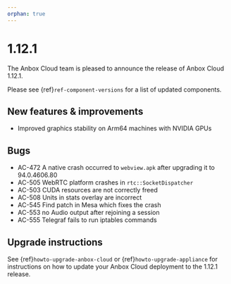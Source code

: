 ```yaml
---
orphan: true
---
```

# 1.12.1

The Anbox Cloud team is pleased to announce the release of Anbox Cloud 1.12.1.

Please see {ref}`ref-component-versions` for a list of updated components.

## New features & improvements

* Improved graphics stability on Arm64 machines with NVIDIA GPUs

## Bugs

* AC-472 A native crash occurred to `webview.apk` after upgrading it to 94.0.4606.80
* AC-505 WebRTC platform crashes in `rtc::SocketDispatcher`
* AC-503 CUDA resources are not correctly freed
* AC-508 Units in stats overlay are incorrect
* AC-545 Find patch in Mesa which fixes the crash
* AC-553 no Audio output after rejoining a session
* AC-555 Telegraf fails to run iptables commands

## Upgrade instructions

See {ref}`howto-upgrade-anbox-cloud` or {ref}`howto-upgrade-appliance` for instructions on how to update your Anbox Cloud deployment to the 1.12.1 release.

